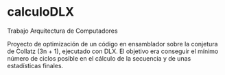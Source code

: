 # calculoDLX
Trabajo Arquitectura de Computadores

Proyecto de optimización de un código en ensamblador sobre la conjetura de Collatz (3n + 1), ejecutado con DLX.
El objetivo era conseguir el mínimo número de ciclos posible en el cálculo de la secuencia y de unas estadísticas finales.
